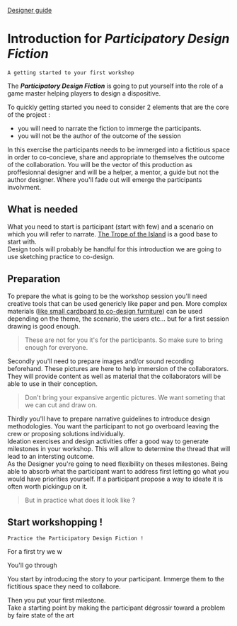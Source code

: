 [Designer guide](README.md)

# Introduction for ___Participatory Design Fiction___

```
A getting started to your first workshop  
```
The ___Participatory Design Fiction___ is going to put yourself into the role of a game master helping players to design a dispositive.  

To quickly getting started you need to consider 2 elements that are the core of the project : 
 - you will need to narrate the fiction to immerge the participants.   
 - you will not be the author of the outcome of the session

In this exercise the participants needs to be immerged into a fictitious space in order to co-concieve, share and appropriate to themselves the outcome of the collaboration.
You will be the vector of this production as proffesionnal designer and will be a helper, a mentor, a guide but not the author designer.
Where you'll fade out will emerge the participants involvment.

## What is needed 
What you need to start is participant (start with few) and a scenario on which you will refer to narrate.
[The Trope of the Island](../content/Story1FR.md) is a good base to start with.  
Design tools will probably be handful for this introduction we are going to use sketching practice to co-design.

## Preparation 
To prepare the what is going to be the workshop session you'll need creative tools that can be used genericly like paper and pen. More complex materials ([like small cardboard to co-design furniture](http://www.theses.fr/s256242)) can be used depending on the theme, the scenario, the users etc... but for a first session drawing is good enough.

>These are not for you it's for the participants. So make sure to bring enough for everyone.

Secondly you'll need to prepare images and/or sound recording beforehand. These pictures are here to help immersion of the collaborators. They will provide content as well as material that the collaborators will be able to use in their conception.

> Don't bring your expansive argentic pictures. We want someting that we can cut and draw on.

Thirdly you'll have to prepare narrative guidelines to introduce design methodologies. 
You want the participant to not go overboard leaving the crew or proposing solutions individually.  
Ideation exercises and design activities offer a good way to generate milestones in your workshop.
This will allow to determine the thread that will lead to an intersting outcome.  
As the Designer you're going to need flexibility on theses milestones. Being able to absorb what the participant want to address first letting go what you would have priorities yourself. If a participant propose a way to ideate it is often worth pickingup on it.  

> But in practice what does it look like ?

## Start workshopping !
``` 
Practice the Participatory Design Fiction !
```

For a first try we w

You'll go through

You start by introducing the story to your participant. Immerge them to the fictitious space they need to collabore.

Then you put your first milestone.  
Take a starting point by making the participant dégrossir toward a problem by faire state of the art 
